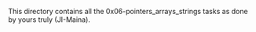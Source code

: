 This directory contains all the 0x06-pointers_arrays_strings tasks as done by yours truly (JI-Maina).
